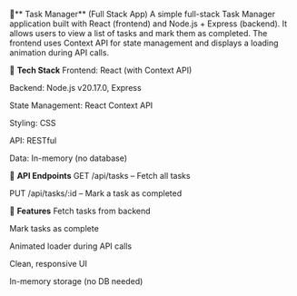 📝** Task Manager** (Full Stack App)
A simple full-stack Task Manager application built with React (frontend) and Node.js + Express (backend). It allows users to view a list of tasks and mark them as completed. The frontend uses Context API for state management and displays a loading animation during API calls.

🔧 **Tech Stack**
Frontend: React (with Context API)

Backend: Node.js v20.17.0, Express

State Management: React Context API

Styling: CSS

API: RESTful

Data: In-memory (no database)


📡 **API Endpoints**
GET /api/tasks – Fetch all tasks

PUT /api/tasks/:id – Mark a task as completed

🎨 **Features**
Fetch tasks from backend

Mark tasks as complete

Animated loader during API calls

Clean, responsive UI

In-memory storage (no DB needed)
